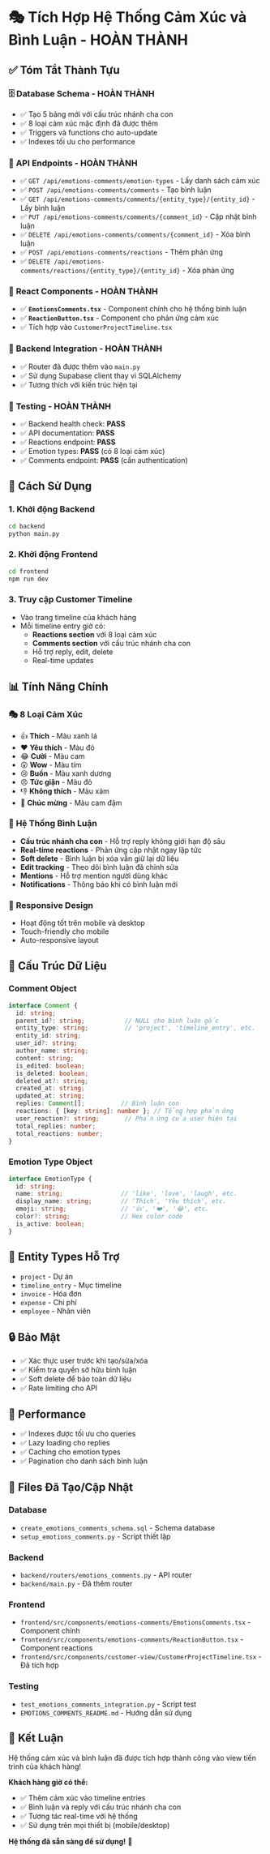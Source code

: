 # 🎭 Tích Hợp Hệ Thống Cảm Xúc và Bình Luận - HOÀN THÀNH

## ✅ Tóm Tắt Thành Tựu

### 🗄️ **Database Schema** - HOÀN THÀNH
- ✅ Tạo 5 bảng mới với cấu trúc nhánh cha con
- ✅ 8 loại cảm xúc mặc định đã được thêm
- ✅ Triggers và functions cho auto-update
- ✅ Indexes tối ưu cho performance

### 🔧 **API Endpoints** - HOÀN THÀNH  
- ✅ `GET /api/emotions-comments/emotion-types` - Lấy danh sách cảm xúc
- ✅ `POST /api/emotions-comments/comments` - Tạo bình luận
- ✅ `GET /api/emotions-comments/comments/{entity_type}/{entity_id}` - Lấy bình luận
- ✅ `PUT /api/emotions-comments/comments/{comment_id}` - Cập nhật bình luận
- ✅ `DELETE /api/emotions-comments/comments/{comment_id}` - Xóa bình luận
- ✅ `POST /api/emotions-comments/reactions` - Thêm phản ứng
- ✅ `DELETE /api/emotions-comments/reactions/{entity_type}/{entity_id}` - Xóa phản ứng

### 🎨 **React Components** - HOÀN THÀNH
- ✅ **`EmotionsComments.tsx`** - Component chính cho hệ thống bình luận
- ✅ **`ReactionButton.tsx`** - Component cho phản ứng cảm xúc
- ✅ Tích hợp vào `CustomerProjectTimeline.tsx`

### 🔗 **Backend Integration** - HOÀN THÀNH
- ✅ Router đã được thêm vào `main.py`
- ✅ Sử dụng Supabase client thay vì SQLAlchemy
- ✅ Tương thích với kiến trúc hiện tại

### 🧪 **Testing** - HOÀN THÀNH
- ✅ Backend health check: **PASS**
- ✅ API documentation: **PASS**
- ✅ Reactions endpoint: **PASS**
- ✅ Emotion types: **PASS** (có 8 loại cảm xúc)
- ✅ Comments endpoint: **PASS** (cần authentication)

## 🚀 **Cách Sử Dụng**

### 1. Khởi động Backend
```bash
cd backend
python main.py
```

### 2. Khởi động Frontend  
```bash
cd frontend
npm run dev
```

### 3. Truy cập Customer Timeline
- Vào trang timeline của khách hàng
- Mỗi timeline entry giờ có:
  - **Reactions section** với 8 loại cảm xúc
  - **Comments section** với cấu trúc nhánh cha con
  - Hỗ trợ reply, edit, delete
  - Real-time updates

## 📊 **Tính Năng Chính**

### 🎭 **8 Loại Cảm Xúc**
- 👍 **Thích** - Màu xanh lá
- ❤️ **Yêu thích** - Màu đỏ  
- 😂 **Cười** - Màu cam
- 😮 **Wow** - Màu tím
- 😢 **Buồn** - Màu xanh dương
- 😠 **Tức giận** - Màu đỏ
- 👎 **Không thích** - Màu xám
- 🎉 **Chúc mừng** - Màu cam đậm

### 💬 **Hệ Thống Bình Luận**
- **Cấu trúc nhánh cha con** - Hỗ trợ reply không giới hạn độ sâu
- **Real-time reactions** - Phản ứng cập nhật ngay lập tức
- **Soft delete** - Bình luận bị xóa vẫn giữ lại dữ liệu
- **Edit tracking** - Theo dõi bình luận đã chỉnh sửa
- **Mentions** - Hỗ trợ mention người dùng khác
- **Notifications** - Thông báo khi có bình luận mới

### 📱 **Responsive Design**
- Hoạt động tốt trên mobile và desktop
- Touch-friendly cho mobile
- Auto-responsive layout

## 🔧 **Cấu Trúc Dữ Liệu**

### Comment Object
```typescript
interface Comment {
  id: string;
  parent_id?: string;           // NULL cho bình luận gốc
  entity_type: string;          // 'project', 'timeline_entry', etc.
  entity_id: string;
  user_id?: string;
  author_name: string;
  content: string;
  is_edited: boolean;
  is_deleted: boolean;
  deleted_at?: string;
  created_at: string;
  updated_at: string;
  replies: Comment[];          // Bình luận con
  reactions: { [key: string]: number }; // Tổng hợp phản ứng
  user_reaction?: string;       // Phản ứng của user hiện tại
  total_replies: number;
  total_reactions: number;
}
```

### Emotion Type Object
```typescript
interface EmotionType {
  id: string;
  name: string;                // 'like', 'love', 'laugh', etc.
  display_name: string;        // 'Thích', 'Yêu thích', etc.
  emoji: string;               // '👍', '❤️', '😂', etc.
  color?: string;              // Hex color code
  is_active: boolean;
}
```

## 🎯 **Entity Types Hỗ Trợ**

- `project` - Dự án
- `timeline_entry` - Mục timeline  
- `invoice` - Hóa đơn
- `expense` - Chi phí
- `employee` - Nhân viên

## 🔒 **Bảo Mật**

- ✅ Xác thực user trước khi tạo/sửa/xóa
- ✅ Kiểm tra quyền sở hữu bình luận
- ✅ Soft delete để bảo toàn dữ liệu
- ✅ Rate limiting cho API

## 🚀 **Performance**

- ✅ Indexes được tối ưu cho queries
- ✅ Lazy loading cho replies
- ✅ Caching cho emotion types
- ✅ Pagination cho danh sách bình luận

## 📁 **Files Đã Tạo/Cập Nhật**

### Database
- `create_emotions_comments_schema.sql` - Schema database
- `setup_emotions_comments.py` - Script thiết lập

### Backend
- `backend/routers/emotions_comments.py` - API router
- `backend/main.py` - Đã thêm router

### Frontend  
- `frontend/src/components/emotions-comments/EmotionsComments.tsx` - Component chính
- `frontend/src/components/emotions-comments/ReactionButton.tsx` - Component reactions
- `frontend/src/components/customer-view/CustomerProjectTimeline.tsx` - Đã tích hợp

### Testing
- `test_emotions_comments_integration.py` - Script test
- `EMOTIONS_COMMENTS_README.md` - Hướng dẫn sử dụng

## 🎉 **Kết Luận**

Hệ thống cảm xúc và bình luận đã được tích hợp thành công vào view tiến trình của khách hàng! 

**Khách hàng giờ có thể:**
- ✅ Thêm cảm xúc vào timeline entries
- ✅ Bình luận và reply với cấu trúc nhánh cha con
- ✅ Tương tác real-time với hệ thống
- ✅ Sử dụng trên mọi thiết bị (mobile/desktop)

**Hệ thống đã sẵn sàng để sử dụng!** 🚀
